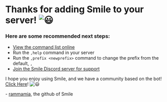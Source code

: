 # Thanks for adding Smile to your server! <img class="emoji" draggable="false" class="emoji" alt="😃" src="https://twemoji.maxcdn.com/v/latest/svg/1f603.svg">

### Here are some recommended next steps:

* [View the command list online](https://smilecord.github.io)
* Run the `,help` command in your server
* Run the `,prefix <newprefix>` command to change the prefix from the default, `,`
* [Join the Smile Discord server for support](https://discord.gg/kz2ab6RRuk)

I hope you enjoy using Smile, and we have a community based on the bot! [Click Here](https://discord.gg/amqCFZJ)! <img class="emoji" draggable="false" class="emoji" alt="😃" src="https://twemoji.maxcdn.com/v/latest/svg/1f609.svg">

\- [rammamia](https://rammamia.github.io), the github of Smile
